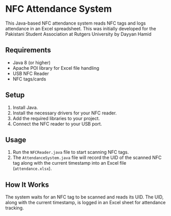 # NFC Attendance System

This Java-based NFC attendance system reads NFC tags and logs attendance in an Excel spreadsheet.
This was initially developed for the Pakistani Student Association at Rutgers University by Dayyan Hamid

## Requirements
- Java 8 (or higher)
- Apache POI library for Excel file handling
- USB NFC Reader 
- NFC tags/cards

## Setup
1. Install Java.
2. Install the necessary drivers for your NFC reader.
3. Add the required libraries to your project.
4. Connect the NFC reader to your USB port.

## Usage
1. Run the `NFCReader.java` file to start scanning NFC tags.
2. The `AttendanceSystem.java` file will record the UID of the scanned NFC tag along with the current timestamp into an Excel file (`attendance.xlsx`).

## How It Works
The system waits for an NFC tag to be scanned and reads its UID. The UID, along with the current timestamp, is logged in an Excel sheet for attendance tracking.


